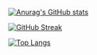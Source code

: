 
[![Anurag's GitHub stats](https://github-readme-stats.vercel.app/api?username=klejdi94&count_private=true&show_icons=true&hide_border=true&bg_color=00000000&text_color=3498db&theme=tokyonight)](https://github.com/anuraghazra/github-readme-stats)

[![GitHub Streak](http://github-readme-streak-stats.herokuapp.com?user=klejdi94&hide_border=true&background=FF2D2D00&sideLabels=70A3F6&currStreakNum=70A3F6&sideNums=70A3F6&dates=70A3F6&stroke=DD272700)](https://git.io/streak-stats)

[![Top Langs](https://github-readme-stats.vercel.app/api/top-langs/?username=klejdi94&hide_border=true&bg_color=00000000&text_color=3498db&theme=tokyonight&layout=compact&exclude_repo=OS161_Labs&langs_count=10&hide=Gnuplot,QMake,CMake)](https://github.com/anuraghazra/github-readme-stats)
